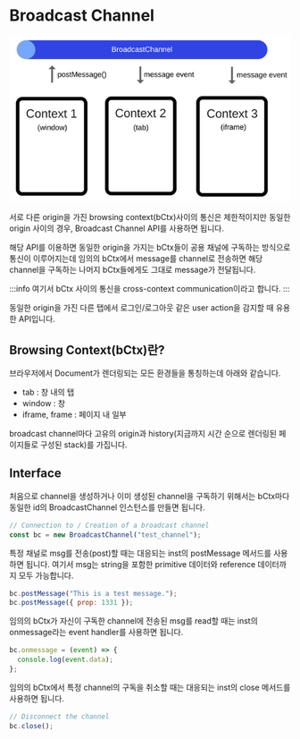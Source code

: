 # Broadcast Channel

<p align="center">
    <img src="../_images/bc.png" alt="Broadcast Channel" />
</p>

서로 다른 origin을 가진 browsing context(bCtx)사이의 통신은 제한적이지만 동일한 origin 사이의 경우, Broadcast Channel API를 사용하면 됩니다.

해당 API를 이용하면 동일한 origin을 가지는 bCtx들이 공용 채널에 구독하는 방식으로 통신이 이루어지는데 임의의 bCtx에서 message를 channel로 전송하면 해당 channel을 구독하는 나머지 bCtx들에게도 그대로 message가 전달됩니다.

:::info
여기서 bCtx 사이의 통신을 cross-context communication이라고 합니다.
:::

동일한 origin을 가진 다른 탭에서 로그인/로그아웃 같은 user action을 감지할 때 유용한 API입니다.

## Browsing Context(bCtx)란?

브라우저에서 Document가 렌더링되는 모든 환경들을 통칭하는데 아래와 같습니다.

- tab : 창 내의 탭
- window : 창
- iframe, frame : 페이지 내 일부

broadcast channel마다 고유의 origin과 history(지금까지 시간 순으로 렌더링된 페이지들로 구성된 stack)를 가집니다.

## Interface

처음으로 channel을 생성하거나 이미 생성된 channel을 구독하기 위해서는 bCtx마다 동일한 id의 BroadcastChannel 인스턴스를 만들면 됩니다.

```js
// Connection to / Creation of a broadcast channel
const bc = new BroadcastChannel("test_channel");
```

특정 채널로 msg를 전송(post)할 때는 대응되는 inst의 postMessage 메서드를 사용하면 됩니다. 여기서 msg는 string을 포함한 primitive 데이터와 reference 데이터까지 모두 가능합니다.

```js
bc.postMessage("This is a test message.");
bc.postMessage({ prop: 1331 });
```

임의의 bCtx가 자신이 구독한 channel에 전송된 msg를 read할 때는 inst의 onmessage라는 event handler를 사용하면 됩니다.

```js
bc.onmessage = (event) => {
  console.log(event.data);
};
```

임의의 bCtx에서 특정 channel의 구독을 취소할 때는 대응되는 inst의 close 메서드를 사용하면 됩니다.

```js
// Disconnect the channel
bc.close();
```
